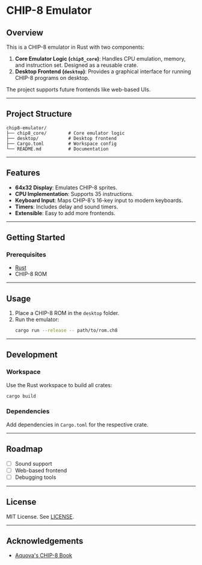 # CHIP-8 Emulator

## Overview
This is a CHIP-8 emulator in Rust with two components:

1. **Core Emulator Logic (`chip8_core`)**: Handles CPU emulation, memory, and instruction set. Designed as a reusable crate.
2. **Desktop Frontend (`desktop`)**: Provides a graphical interface for running CHIP-8 programs on desktop.

The project supports future frontends like web-based UIs.

---

## Project Structure

```
chip8-emulator/
├── chip8_core/        # Core emulator logic
├── desktop/           # Desktop frontend
├── Cargo.toml         # Workspace config
└── README.md          # Documentation
```

---

## Features
- **64x32 Display**: Emulates CHIP-8 sprites.
- **CPU Implementation**: Supports 35 instructions.
- **Keyboard Input**: Maps CHIP-8's 16-key input to modern keyboards.
- **Timers**: Includes delay and sound timers.
- **Extensible**: Easy to add more frontends.

---

## Getting Started

### Prerequisites
- [Rust](https://www.rust-lang.org/tools/install)
- CHIP-8 ROM

---

## Usage
1. Place a CHIP-8 ROM in the `desktop` folder.
2. Run the emulator:
   ```bash
   cargo run --release -- path/to/rom.ch8
   ```

---

## Development

### Workspace
Use the Rust workspace to build all crates:
```bash
cargo build
```

### Dependencies
Add dependencies in `Cargo.toml` for the respective crate.

---

## Roadmap
- [ ] Sound support
- [ ] Web-based frontend
- [ ] Debugging tools

---

## License
MIT License. See [LICENSE](LICENSE).

---

## Acknowledgements
- [Aquova's CHIP-8 Book](https://github.com/aquova/chip8-book)

